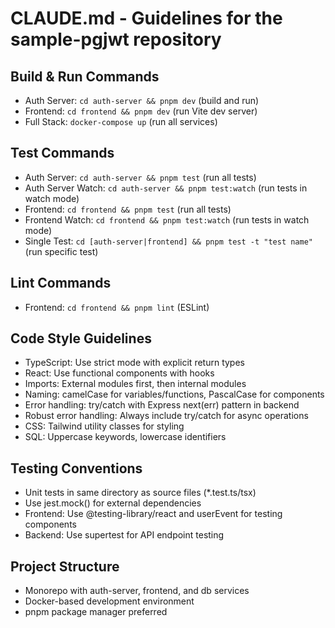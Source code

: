 # CLAUDE.md - Guidelines for the sample-pgjwt repository

## Build & Run Commands
- Auth Server: `cd auth-server && pnpm dev` (build and run)
- Frontend: `cd frontend && pnpm dev` (run Vite dev server)
- Full Stack: `docker-compose up` (run all services)

## Test Commands
- Auth Server: `cd auth-server && pnpm test` (run all tests)
- Auth Server Watch: `cd auth-server && pnpm test:watch` (run tests in watch mode)
- Frontend: `cd frontend && pnpm test` (run all tests)
- Frontend Watch: `cd frontend && pnpm test:watch` (run tests in watch mode)
- Single Test: `cd [auth-server|frontend] && pnpm test -t "test name"` (run specific test)

## Lint Commands
- Frontend: `cd frontend && pnpm lint` (ESLint)

## Code Style Guidelines
- TypeScript: Use strict mode with explicit return types
- React: Use functional components with hooks
- Imports: External modules first, then internal modules
- Naming: camelCase for variables/functions, PascalCase for components
- Error handling: try/catch with Express next(err) pattern in backend
- Robust error handling: Always include try/catch for async operations
- CSS: Tailwind utility classes for styling
- SQL: Uppercase keywords, lowercase identifiers

## Testing Conventions
- Unit tests in same directory as source files (*.test.ts/tsx)
- Use jest.mock() for external dependencies
- Frontend: Use @testing-library/react and userEvent for testing components
- Backend: Use supertest for API endpoint testing

## Project Structure
- Monorepo with auth-server, frontend, and db services
- Docker-based development environment
- pnpm package manager preferred